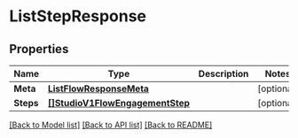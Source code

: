 # ListStepResponse

## Properties

Name | Type | Description | Notes
------------ | ------------- | ------------- | -------------
**Meta** | [**ListFlowResponseMeta**](ListFlowResponse_meta.md) |  | [optional] 
**Steps** | [**[]StudioV1FlowEngagementStep**](studio.v1.flow.engagement.step.md) |  | [optional] 

[[Back to Model list]](../README.md#documentation-for-models) [[Back to API list]](../README.md#documentation-for-api-endpoints) [[Back to README]](../README.md)



